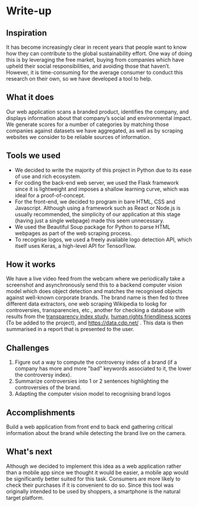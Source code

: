 # Write-up

## Inspiration

It has become increasingly clear in recent years that people want to know how they can contribute to the global sustainability effort. One way of doing this is by leveraging the free market, buying from companies which have upheld their social responsibilities, and avoiding those that haven’t. However, it is time-consuming for the average consumer to conduct this research on their own, so we have developed a tool to help.

## What it does

Our web application scans a branded product, identifies the company, and displays information about that company’s social and environmental impact. We generate scores for a number of categories by matching those companies against datasets we have aggregated, as well as by scraping websites we consider to be reliable sources of information.

## Tools we used

- We decided to write the majority of this project in Python due to its ease of use and rich ecosystem.
- For coding the back-end web server, we used the Flask framework since it is lightweight and imposes a shallow learning curve, which was ideal for a proof-of-concept.
- For the front-end, we decided to program in bare HTML, CSS and Javascript. Although using a framework such as React or Node.js is usually recommended, the simplicity of our application at this stage (having just a single webpage) made this seem unnecessary.
- We used the Beautiful Soup package for Python to parse HTML webpages as part of the web scraping process.
- To recognise logos, we used a freely available logo detection API, which itself uses Keras, a high-level API for TensorFlow.


## How it works

We have a live video feed from the webcam where we periodically take a screenshot and asynchronously send this to a backend computer vision model which does object detection and matches the recognised objects against well-known corporate brands. The brand name is then fed to three different data extractors, one web scraping Wikipedia to lookg for controversies, transparencies, etc., another for checking a database with results from the [transparency index study](https://crni.ie/content/uploads/2020/04/FR_FashionTransparencyIndex2020.pdf), [human rights friendliness scores](https://www.worldbenchmarkingalliance.org/publication/chrb/rankings/type/ungp/industry-apparel/) (To be added to the project), and https://data.cdp.net/ . This data is then summarised in a report that is presented to the user.


## Challenges
1. Figure out a way to compute the controversy index of a brand (if a company has more and more "bad" keywords associated to it, the lower the controversy index).
2. Summarize controversies into 1 or 2 sentences highlighting the controversies of the brand.
3. Adapting the computer vision model to recognising brand logos


## Accomplishments
Build a web application from front end to back end gathering critical information about the brand while detecting the brand live on the camera.

## What's next

Although we decided to implement this idea as a web application rather than a mobile app since we thought it would be easier, a mobile app would be significantly better suited for this task. Consumers are more likely to check their purchases if it is convenient to do so. Since this tool was originally intended to be used by shoppers, a smartphone is the natural target platform.
